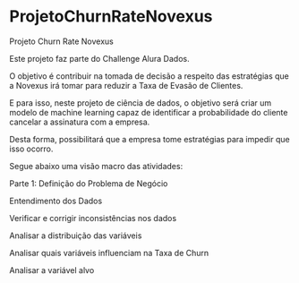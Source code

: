 # ProjetoChurnRateNovexus
Projeto Churn Rate Novexus 

Este projeto faz parte do Challenge Alura Dados.

O objetivo é contribuir na tomada de decisão a respeito das estratégias que a Novexus irá tomar para reduzir a Taxa de Evasão de Clientes.

E para isso, neste projeto de ciência de dados, o objetivo será criar um modelo de machine learning capaz de identificar a probabilidade do cliente cancelar a assinatura com a empresa.

Desta forma, possibilitará que a empresa tome estratégias para impedir que isso ocorro.

Segue abaixo uma visão macro das atividades:

Parte 1:
Definição do Problema de Negócio

Entendimento dos Dados

Verificar e corrigir inconsistências nos dados

Analisar a distribuição das variáveis

Analisar quais variáveis influenciam na Taxa de Churn

Analisar a variável alvo
